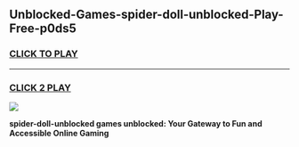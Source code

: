 
## Unblocked-Games-spider-doll-unblocked-Play-Free-p0ds5
<h3>
<a href="https://premium76.site?title=spider-doll-unblocked&ref=23A">CLICK TO PLAY</a></h3>
<hr>

<h3>
<a href="https://premium76.site?title=spider-doll-unblocked&ref=23A">CLICK 2 PLAY</a>
  
</h3>

<a href="https://premium76.site?title=spider-doll-unblocked&ref=23A"><img src="https://clearcache.store/games.png"></a>


**spider-doll-unblocked games unblocked: Your Gateway to Fun and Accessible Online Gaming**
